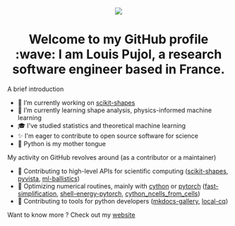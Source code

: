 <h1 align="center">
  <a href="https://git.io/typing-svg">
    <img src="https://readme-typing-svg.herokuapp.com/?lines=Hello,+world!&center=true&size=25">
  </a>
</h1>

<h1 align="center">Welcome to my GitHub profile :wave: I am Louis Pujol, a research software engineer based in France.</h1>

A brief introduction
- 🔭 I’m currently working on [scikit-shapes](https://github.com/scikit-shapes/scikit-shapes)
- 🌱 I’m currently learning shape analysis, physics-informed machine learning
- 🎓 I've studied statistics and theoretical machine learning
- ✨ I'm eager to contribute to open source software for science
- 🐍 Python is my mother tongue

My activity on GitHub revolves around (as a contributor or a maintainer)
- :microscope: Contributing to high-level APIs for scientific computing ([scikit-shapes](https://github.com/scikit-shapes/scikit-shapes), [pyvista](https://github.com/pyvista/pyvista), [ml-ballistics](https://github.com/Louis-Pujol/ml-ballistics))
- :rocket: Optimizing numerical routines, mainly with [cython](https://cython.org/) or [pytorch](https://pytorch.org/) ([fast-simplification](https://github.com/pyvista/fast-simplification), [shell-energy-pytorch](https://github.com/Louis-Pujol/shell-energy-pytorch), [cython_ncells_from_cells](https://github.com/Louis-Pujol/cython_ncells_from_cells))
- :wrench: Contributing to tools for python developers ([mkdocs-gallery](https://github.com/smarie/mkdocs-gallery), [local-cq](https://github.com/Louis-Pujol/local-cq))

Want to know more ? Check out my [website](https://louis-pujol.github.io/)
